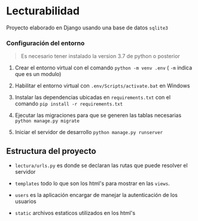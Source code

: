 # Lecturabilidad
Proyecto elaborado en Django usando una base de datos `sqlite3`
### Configuración del entorno
> Es necesario tener instalado la version 3.7 de python o posterior

1. Crear el entorno virtual con el comando `python -m venv .env` ( `-m` indica que es un  modulo)
1. Habilitar el entorno virtual con `.env/Scripts/activate.bat` en Windows
1. Instalar las dependencias ubicadas en `requirements.txt` con el comando `pip install -r requirements.txt`

1. Ejecutar las migraciones para que se generen las tablas necesarias `python manage.py migrate`
1. Iniciar el servidor de desarrollo `python manage.py runserver`


## Estructura del proyecto
* `lectura/urls.py` es donde se declaran las rutas que puede resolver el servidor

* `templates` todo lo que son los html's para mostrar en las `views`.

* `users` es la aplicación encargar de manejar la autenticación de los usuarios
  
* `static` archivos estaticos utilizados en los html's
